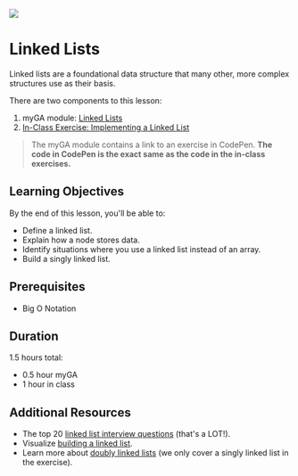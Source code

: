 ![](https://ga-dash.s3.amazonaws.com/production/assets/logo-9f88ae6c9c3871690e33280fcf557f33.png) 

# Linked Lists

Linked lists are a foundational data structure that many other, more complex structures use as their basis. 

There are two components to this lesson:
1. myGA module: [Linked Lists](https://my.generalassemb.ly/activities/397)
2. [In-Class Exercise: Implementing a Linked List](exercises/LinkedList.js)

> The myGA module contains a link to an exercise in CodePen. **The code in CodePen is the exact same as the code in the in-class exercises.** 

## Learning Objectives
By the end of this lesson, you'll be able to:
- Define a linked list.
- Explain how a node stores data. 
- Identify situations where you use a linked list instead of an array.
- Build a singly linked list.

## Prerequisites
* Big O Notation

## Duration
1.5 hours total:
* 0.5 hour myGA
* 1 hour in class

## Additional Resources
- The top 20 [linked list interview questions](https://www.geeksforgeeks.org/top-20-linked-list-interview-question/) (that's a LOT!).
- Visualize [building a linked list](https://visualgo.net/bn/list).
- Learn more about [doubly linked lists](https://github.com/trekhleb/javascript-algorithms/tree/master/src/data-structures/doubly-linked-list) (we only cover a singly linked list in the exercise).
